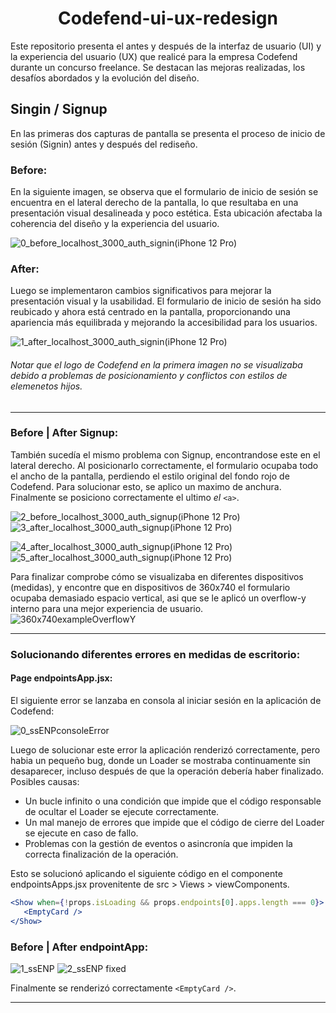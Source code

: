 <h1 align="center">Codefend-ui-ux-redesign</h1>

Este repositorio presenta el antes y después de la interfaz de usuario (UI) y la experiencia del usuario (UX) que realicé para la empresa Codefend durante un concurso freelance. Se destacan las mejoras realizadas, los desafíos abordados y la evolución del diseño. 

## Singin / Signup

En las primeras dos capturas de pantalla se presenta el proceso de inicio de sesión (Signin) antes y después del rediseño.

### Before:
En la siguiente imagen, se observa que el formulario de inicio de sesión se encuentra en el lateral derecho de la pantalla, lo que resultaba en una presentación visual desalineada y poco estética. Esta ubicación afectaba la coherencia del diseño y la experiencia del usuario.

![0_before_localhost_3000_auth_signin(iPhone 12 Pro)](https://github.com/oyham/codefend-before-after/assets/97111287/656c258a-01d2-4e8c-8d18-c012f6eb0612)

### After:
Luego se implementaron cambios significativos para mejorar la presentación visual y la usabilidad. El formulario de inicio de sesión ha sido reubicado y ahora está centrado en la pantalla, proporcionando una apariencia más equilibrada y mejorando la accesibilidad para los usuarios.

![1_after_localhost_3000_auth_signin(iPhone 12 Pro)](https://github.com/oyham/codefend-before-after/assets/97111287/03f29b64-8ffc-4b8a-aef5-19669b0f9f29)

###### Notar que el logo de Codefend en la primera imagen no se visualizaba debido a problemas de posicionamiento y conflictos con estilos de elemenetos hijos.
---
### Before | After Signup: 

También sucedía el mismo problema con Signup, encontrandose este en el lateral derecho. Al posicionarlo correctamente, el formulario ocupaba todo el ancho de la pantalla, perdiendo el estilo original del fondo rojo de Codefend. Para solucionar esto, se aplico un maximo de anchura. Finalmente se posiciono correctamente el ultimo _el_ `<a>`.

![2_before_localhost_3000_auth_signup(iPhone 12 Pro)](https://github.com/oyham/codefend-before-after/assets/97111287/7cbfa977-b330-4d0e-beda-536ef7f8f975) ![3_after_localhost_3000_auth_signup(iPhone 12 Pro)](https://github.com/oyham/codefend-before-after/assets/97111287/66bd7439-f912-4c1a-8b31-75cd70ad7e2d)

![4_after_localhost_3000_auth_signup(iPhone 12 Pro)](https://github.com/oyham/codefend-before-after/assets/97111287/d336c1e1-03bb-48ad-a5f8-c8812c2d8a7a) ![5_after_localhost_3000_auth_signup(iPhone 12 Pro)](https://github.com/oyham/codefend-before-after/assets/97111287/2ae5e553-6bd9-4853-a651-26c139f57df2)

Para finalizar comprobe cómo se visualizaba en diferentes dispositivos (medidas), y encontre que en dispositivos de 360x740 el formulario ocupaba demasiado espacio vertical, asi que se le aplicó un overflow-y interno para una mejor experiencia de usuario.
![360x740exampleOverflowY](https://github.com/oyham/codefend-before-after/assets/97111287/115b3acc-fc26-43ef-8a1c-da86ba2336d3)

---
### Solucionando diferentes errores en medidas de escritorio:

#### Page endpointsApp.jsx:
El siguiente error se lanzaba en consola al iniciar sesión en la aplicación de Codefend:

![0_ssENPconsoleError](https://github.com/oyham/codefend-before-after/assets/97111287/78e88b9d-9b3c-48ea-8b73-3f014afe64c0)

Luego de solucionar este error la aplicación renderizó correctamente, pero habia un pequeño bug, donde un Loader se mostraba continuamente sin desaparecer, incluso después de que la operación debería haber finalizado.
Posibles causas:
- Un bucle infinito o una condición que impide que el código responsable de ocultar el Loader se ejecute correctamente.
- Un mal manejo de errores que impide que el código de cierre del Loader se ejecute en caso de fallo.
- Problemas con la gestión de eventos o asincronía que impiden la correcta finalización de la operación.

Esto se solucionó aplicando el siguiente código en el componente endpointsApps.jsx provenitente de src > Views > viewComponents.
```jsx
<Show when={!props.isLoading && props.endpoints[0].apps.length === 0}>
   <EmptyCard />
</Show>
```
### Before | After endpointApp:

![1_ssENP](https://github.com/oyham/codefend-before-after/assets/97111287/b8045e94-ea17-49f2-9f46-852cab27ce58) ![2_ssENP fixed](https://github.com/oyham/codefend-before-after/assets/97111287/1d6f3c3c-8321-4e6c-b27d-a9d48fe74623)

Finalmente se renderizó correctamente `<EmptyCard />`.

---
